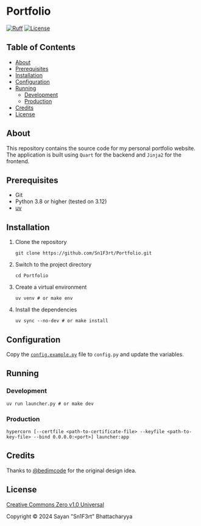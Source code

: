 # Portfolio

[![Ruff](https://github.com/Sn1F3rt/Portfolio/actions/workflows/ruff.yml/badge.svg)](https://github.com/Sn1F3rt/Portfolio/actions/workflows/ruff.yml)
[![License](https://img.shields.io/github/license/Sn1F3rt/Portfolio)](LICENSE)

## Table of Contents

- [About](#about)
- [Prerequisites](#prerequisites)
- [Installation](#installation)
- [Configuration](#configuration)
- [Running](#running)
  - [Development](#development)
  - [Production](#production)
- [Credits](#credits)
- [License](#license)

## About

This repository contains the source code for my personal portfolio website. The application is built using `Quart` for the backend and `Jinja2` for the frontend.

## Prerequisites

- Git
- Python 3.8 or higher (tested on 3.12)
- [uv](https://docs.astral.sh/uv/)

## Installation

1. Clone the repository

   ```shell
   git clone https://github.com/Sn1F3rt/Portfolio.git
   ```
   
2. Switch to the project directory

   ```shell
   cd Portfolio
   ```
   
3. Create a virtual environment

   ```shell
   uv venv # or make env
   ```
4. Install the dependencies

   ```shell
   uv sync --no-dev # or make install
   ```

## Configuration

Copy the [`config.example.py`](config.example.py) file to `config.py` and update the variables.

## Running

### Development

```shell
uv run launcher.py # or make dev
```

### Production

```shell
hypercorn [--certfile <path-to-certificate-file> --keyfile <path-to-key-file> --bind 0.0.0.0:<port>] launcher:app
```

## Credits

Thanks to [@bedimcode](https://github.com/bedimcode/) for the original design idea. 

## License

[Creative Commons Zero v1.0 Universal](LICENSE)

Copyright &copy; 2024 Sayan "Sn1F3rt" Bhattacharyya
